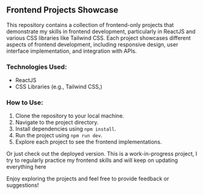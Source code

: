 ## Frontend Projects Showcase

This repository contains a collection of frontend-only projects that demonstrate my skills in frontend development, particularly in ReactJS and various CSS libraries like Tailwind CSS.
Each project showcases different aspects of frontend development, including responsive design, user interface implementation, and integration with APIs.

### Technologies Used:
- ReactJS
- CSS Libraries (e.g., Tailwind CSS,)

### How to Use:
1. Clone the repository to your local machine.
2. Navigate to the project directory.
3. Install dependencies using `npm install`.
4. Run the project using `npm run dev`.
5. Explore each project to see the frontend implementations.

Or just check out the deployed version.
This is a work-in-progress project, I try to regularly practice my frontend skills and will keep on updating everything here

Enjoy exploring the projects and feel free to provide feedback or suggestions!
